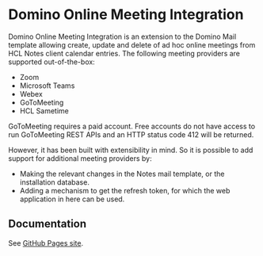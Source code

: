 # Domino Online Meeting Integration 

Domino Online Meeting Integration is an extension to the Domino Mail template allowing create, update and delete of ad hoc online meetings from HCL Notes client calendar entries. The following meeting providers are supported out-of-the-box:  
- Zoom
- Microsoft Teams
- Webex
- GoToMeeting
- HCL Sametime

GoToMeeting requires a paid account. Free accounts do not have access to run GoToMeeting REST APIs and an HTTP status code 412 will be returned.

However, it has been built with extensibility in mind. So it is possible to add support for additional meeting providers by:  
- Making the relevant changes in the Notes mail template, or the installation database.  
- Adding a mechanism to get the refresh token, for which the web application in here can be used.

## Documentation

See [GitHub Pages site](/pages/hcl-labs/domino-online-meeting-integration).